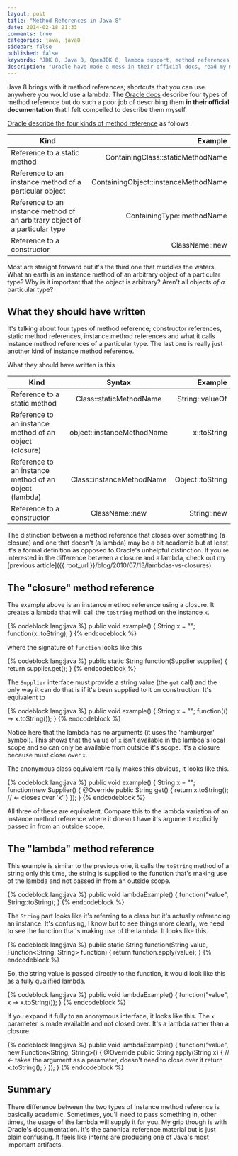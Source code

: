 ```yaml
---
layout: post
title: "Method References in Java 8"
date: 2014-02-18 21:33
comments: true
categories: java, java8
sidebar: false
published: false
keywords: "JDK 8, Java 8, OpenJDK 8, lambda support, method references, method references in java, oracle docs"
description: "Oracle have made a mess in their official docs, read my more straight forward description of method references in Java 8"
---
```


Java 8 brings with it method references; shortcuts that you can use anywhere you would use a lambda. The [Oracle docs](http://docs.oracle.com/javase/tutorial/java/javaOO/methodreferences.html) describe four types of method reference but do such a poor job of describing them **in their official documentation** that I felt compelled to describe them myself.

<!-- more -->

[Oracle describe the four kinds of method reference](http://docs.oracle.com/javase/tutorial/java/javaOO/methodreferences.html) as follows

| Kind                                                                           | Example                               |
|--------------------------------------------------------------------------------|--------------------------------------:|
| Reference to a static method                                                   | ContainingClass::staticMethodName     |
| Reference to an instance method of a particular object                         | ContainingObject::instanceMethodName  |
| Reference to an instance method of an arbitrary object of a particular type    | ContainingType::methodName            |
| Reference to a constructor                                                     | ClassName::new                        |

Most are straight forward but it's the third one that muddies the waters. What an earth is an instance method of an arbitrary object of a particular type? Why is it important that the object is arbitrary? Aren't all objects _of a_ particular type?


## What they should have written

It's talking about four types of method reference; constructor references, static method references, instance method references and what it calls instance method references of a particular type. The last one is really just another kind of instance method reference.

What they should have written is this

| Kind                                                        | Syntax                          | Example                 |
|-------------------------------------------------------------|:-------------------------------:|------------------------:|
| Reference to a static method                                | Class::staticMethodName         | String::valueOf         |
| Reference to an instance method of an object (closure)      | object::instanceMethodName      | x::toString             |
| Reference to an instance method of an object (lambda)       | Class::instanceMethodName       | Object::toString        |
| Reference to a constructor                                  | ClassName::new                  | String::new             |


The distinction between a method reference that closes over something (a closure) and one that doesn't (a lambda) may be a bit academic but at least it's a formal definition as opposed to Oracle's unhelpful distinction. If you're interested in the difference between a closure and a lambda, check out my [previous article]({{ root_url }}/blog/2010/07/13/lambdas-vs-closures).


## The "closure" method reference

The example above is an instance method reference using a closure. It creates a lambda that will call the `toString` method on the instance `x`.

{% codeblock lang:java %}
public void example() {
    String x = "";
    function(x::toString);
}
{% endcodeblock %}


where the signature of `function` looks like this

{% codeblock lang:java %}
public static String function(Supplier<String> supplier) {
    return supplier.get();
}
{% endcodeblock %}


The `Supplier` interface must provide a string value (the `get` call) and the only way it can do that is if it's been supplied to it on construction. It's equivalent to

{% codeblock lang:java %}
public void example() {
    String x = "";
    function(() -> x.toString());
}
{% endcodeblock %}


Notice here that the lambda has no arguments (it uses the 'hamburger' symbol). This shows that the value of `x` isn't available in the lambda's local scope and so can only be available from outside it's scope. It's a closure because must close over `x`.

The anonymous class equivalent really makes this obvious, it looks like this.

{% codeblock lang:java %}
public void example() {
    String x = "";
    function(new Supplier<String>() {
        @Override
        public String get() {
            return x.toString(); // <- closes over 'x'
        }
    });
}
{% endcodeblock %}


All three of these are equivalent. Compare this to the lambda variation of an instance method reference where it doesn't have it's argument explicitly passed in from an outside scope.


## The "lambda" method reference

This example is similar to the previous one, it calls the `toString` method of a string only this time, the string is supplied to the function that's making use of the lambda and not passed in from an outside scope.

{% codeblock lang:java %}
public void lambdaExample() {
    function("value", String::toString);
}
{% endcodeblock %}


The `String` part looks like it's referring to a class but it's actually referencing an instance. It's confusing, I know but to see things more clearly, we need to see the function that's making use of the lambda. It looks like this.

{% codeblock lang:java %}
public static String function(String value, Function<String, String> function) {
    return function.apply(value);
}
{% endcodeblock %}


So, the string value is passed directly to the function, it would look like this as a fully qualified lambda.

{% codeblock lang:java %}
public void lambdaExample() {
    function("value", x -> x.toString());
}
{% endcodeblock %}


If you expand it fully to an anonymous interface, it looks like this. The `x` parameter is made available and not closed over. It's a lambda rather than a closure.

{% codeblock lang:java %}
public void lambdaExample() {
    function("value", new Function<String, String>() {
      @Override
      public String apply(String x) {   // <- takes the argument as a parameter, doesn't need to close over it
        return x.toString();
      }
    });
}
{% endcodeblock %}


## Summary

There difference between the two types of instance method reference is basically academic. Sometimes, you'll need to pass something in, other times, the usage of the lambda will supply it for you. My grip though is with Oracle's documentation. It's the canonical reference material but is just plain confusing. It feels like interns are producing one of Java's most important artifacts.
